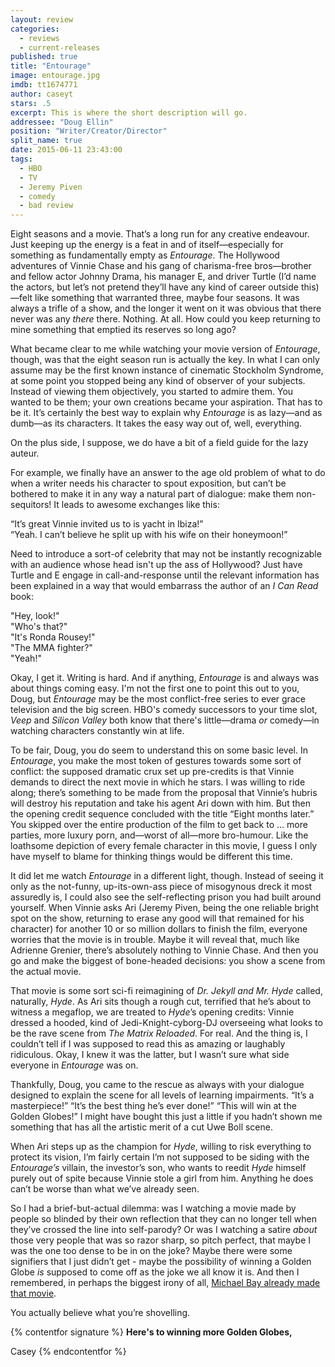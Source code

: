 ```yaml
---
layout: review
categories: 
  - reviews
  - current-releases
published: true
title: "Entourage"
image: entourage.jpg
imdb: tt1674771
author: caseyt
stars: .5
excerpt: This is where the short description will go.
addressee: "Doug Ellin"
position: "Writer/Creator/Director"
split_name: true
date: 2015-06-11 23:43:00
tags: 
  - HBO
  - TV
  - Jeremy Piven
  - comedy
  - bad review
---
```

Eight seasons and a movie. That’s a long run for any creative endeavour. Just keeping up the energy is a feat in and of itself—especially for something as fundamentally empty as _Entourage_. The Hollywood adventures of Vinnie Chase and his gang of charisma-free bros—brother and fellow actor Johnny Drama, his manager E, and driver Turtle (I’d name the actors, but let’s not pretend they’ll have any kind of career outside this)—felt like something that warranted three, maybe four seasons. It was always a trifle of a show, and the longer it went on it was obvious that there never was any _there_ there. Nothing. At all. How could you keep returning to mine something that emptied its reserves so long ago?

What became clear to me while watching your movie version of _Entourage_, though, was that the eight season run is actually the key. In what I can only assume may be the first known instance of cinematic Stockholm Syndrome, at some point you stopped being any kind of observer of your subjects. Instead of viewing them objectively, you started to admire them. You wanted to be them; your own creations became your aspiration. That has to be it. It’s certainly the best way to explain why _Entourage_ is as lazy—and as dumb—as its characters. It takes the easy way out of, well, everything.
 
On the plus side, I suppose, we do have a bit of a field guide for the lazy auteur.

For example, we finally have an answer to the age old problem of what to do when a writer needs his character to spout exposition, but can’t be bothered to make it in any way a natural part of dialogue: make them non-sequitors! It leads to awesome exchanges like this:

“It’s great Vinnie invited us to is yacht in Ibiza!”  
“Yeah. I can’t believe he split up with his wife on their honeymoon!”

Need to introduce a sort-of celebrity that may not be instantly recognizable with an audience whose head isn't up the ass of Hollywood? Just have Turtle and E engage in call-and-response until the relevant information has been explained in a way that would embarrass the author of an _I Can Read_ book:

"Hey, look!"  
"Who's that?"  
"It's Ronda Rousey!"  
"The MMA fighter?"   
"Yeah!"

Okay, I get it. Writing is hard. And if anything, _Entourage_ is and always was about things coming easy. I'm not the first one to point this out to you, Doug, but _Entourage_ may be the most conflict-free series to ever grace television and the big screen. HBO's comedy successors to your time slot, _Veep_ and _Silicon Valley_ both know that there's little—drama _or_ comedy—in watching characters constantly win at life. 

To be fair, Doug, you do seem to understand this on some basic level. In _Entourage_, you make the most token of gestures towards some sort of conflict: the supposed dramatic crux set up pre-credits is that Vinnie demands to direct the next movie in which he stars. I was willing to ride along; there’s something to be made from the proposal that Vinnie’s hubris will destroy his reputation and take his agent Ari down with him. But then the opening credit sequence concluded with the title “Eight months later.” You skipped over the entire production of the film to get back to … more parties, more luxury porn, and—worst of all—more bro-humour. Like the loathsome depiction of every female character in this movie, I guess I only have myself to blame for thinking things would be different this time.

It did let me watch _Entourage_ in a different light, though. Instead of seeing it only as the not-funny, up-its-own-ass piece of misogynous dreck it most assuredly is, I could also see the self-reflecting prison you had built around yourself. When Vinnie asks Ari (Jeremy Piven, being the one reliable bright spot on the show, returning to erase any good will that remained for his character) for another 10 or so million dollars to finish the film, everyone worries that the movie is in trouble. Maybe it will reveal that, much like Adrienne Grenier, there’s absolutely nothing to Vinnie Chase. And then you go and make the biggest of bone-headed decisions: you show a scene from the actual movie.

That movie is some sort sci-fi reimagining of _Dr. Jekyll and Mr. Hyde_ called, naturally, _Hyde_. As Ari sits though a rough cut, terrified that he’s about to witness a megaflop, we are treated to _Hyde_’s opening credits: Vinnie dressed a hooded, kind of Jedi-Knight-cyborg-DJ overseeing what looks to be the rave scene from _The Matrix Reloaded_. For real. And the thing is, I couldn’t tell if I was supposed to read this as amazing or laughably ridiculous. Okay, I knew it was the latter, but I wasn’t sure what side everyone in _Entourage_ was on.

Thankfully, Doug, you came to the rescue as always with your dialogue designed to explain the scene for all levels of learning impairments. “It’s a masterpiece!” “It’s the best thing he’s ever done!” “This will win at the Golden Globes!” I might have bought this just a little if you hadn’t shown me something that has all the artistic merit of a cut Uwe Boll scene. 

When Ari steps up as the champion for _Hyde_, willing to risk everything to protect its vision, I’m fairly certain I’m not supposed to be siding with the _Entourage’s_ villain, the investor’s son, who wants to reedit _Hyde_ himself purely out of spite because Vinnie stole a girl from him. Anything he does can’t be worse than what we’ve already seen.

So I had a brief-but-actual dilemma: was I watching a movie made by people so blinded by their own reflection that they can no longer tell when they’ve crossed the line into self-parody? Or was I watching a satire _about_ those very people that was so razor sharp, so pitch perfect, that maybe I was the one too dense to be in on the joke? Maybe there were some signifiers that I just didn’t get - maybe the possibility of winning a Golden Globe _is_ supposed to come off as the joke we all know it is. And then I remembered, in perhaps the biggest irony of all, [Michael Bay already made that movie](http://www.dearcastandcrew.com/content/2013/4/26/pain-gain.html).

You actually believe what you’re shovelling.

{% contentfor signature %}
**Here's to winning more Golden Globes,**

Casey
{% endcontentfor %}
